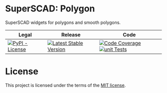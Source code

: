 # SuperSCAD: Polygon

SuperSCAD widgets for polygons and smooth polygons.

<table>
<thead>
<tr>
<th>Legal</th>
<th>Release</th>
<th>Code</th>
</tr>
</thead>
<tbody>
<tr>
<td>
<a href="https://pypi.org/project/Super-SCAD-Polygon/" target="_blank"><img alt="PyPI - License" src="https://img.shields.io/pypi/l/Super-SCAD-Polygon">
</a>
</td>
<td>
<a href="https://badge.fury.io/py/Super-SCAD-Polygon" target="_blank"><img src="https://badge.fury.io/py/Super-SCAD-Polygon.svg" alt="Latest Stable Version"/></a><br/>
</td>
<td>
<a href="https://codecov.io/gh/SuperSCAD/Polygon" target="_blank"><img src="https://codecov.io/gh/SuperSCAD/Polygon/graph/badge.svg" alt="Code Coverage"/></a>
<a href="https://github.com/SuperSCAD/Polygon/actions/workflows/unit.yml"><img src="https://github.com/SuperSCAD/Polygon/actions/workflows/unit.yml/badge.svg" alt="unit Tests"/></a>
</td>
</tr>
</tbody>
</table>

# License

This project is licensed under the terms of the [MIT license](LICENSE).
